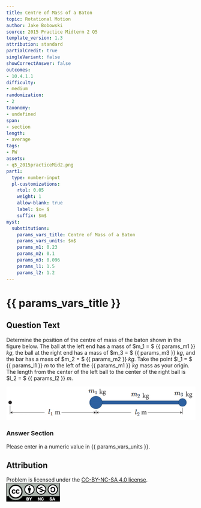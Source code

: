 ```yaml
---
title: Centre of Mass of a Baton
topic: Rotational Motion
author: Jake Bobowski
source: 2015 Practice Midterm 2 Q5
template_version: 1.3
attribution: standard
partialCredit: true
singleVariant: false
showCorrectAnswer: false
outcomes:
- 10.4.1.1
difficulty:
- medium
randomization:
- 2
taxonomy:
- undefined
span:
- section
length:
- average
tags:
- PW
assets:
- q5_2015practiceMid2.png
part1:
  type: number-input
  pl-customizations:
    rtol: 0.05
    weight: 1
    allow-blank: true
    label: $x= $
    suffix: $m$
myst:
  substitutions:
    params_vars_title: Centre of Mass of a Baton
    params_vars_units: $m$
    params_m1: 0.23
    params_m2: 0.1
    params_m3: 0.096
    params_l1: 1.5
    params_l2: 1.2
---
```

# {{ params_vars_title }}

## Question Text

Determine the position of the centre of mass of the baton shown in the figure below.
The ball at the left end has a mass of $m_1 = $ {{ params_m1 }} $kg$, the ball at the right end has a mass of $m_3 = $ {{ params_m3 }} $kg$, and the bar has a mass of $m_2 = $ {{ params_m2 }} $kg$.
Take the point $l_1 = $ {{ params_l1 }} $m$ to the left of the {{ params_m1 }} $kg$ mass as your origin.
The length from the center of the left ball to the center of the right ball is $l_2 = $ {{ params_l2 }} $m$.

<img alt="The figure shows the origin on the left side and the baton to the right of the origin. The left ball of the baton has mass m one and is bigger than the right ball of mass m three. The bar has mass m two. The length from the origin to the center of the left ball is l one. The length from the center of the left ball to the center of the right ball is l two." src="q5_2015practiceMid2.png">

### Answer Section

Please enter in a numeric value in {{ params_vars_units }}.

## Attribution

Problem is licensed under the [CC-BY-NC-SA 4.0 license](https://creativecommons.org/licenses/by-nc-sa/4.0/).<br> ![The Creative Commons 4.0 license requiring attribution-BY, non-commercial-NC, and share-alike-SA license.](https://raw.githubusercontent.com/firasm/bits/master/by-nc-sa.png)